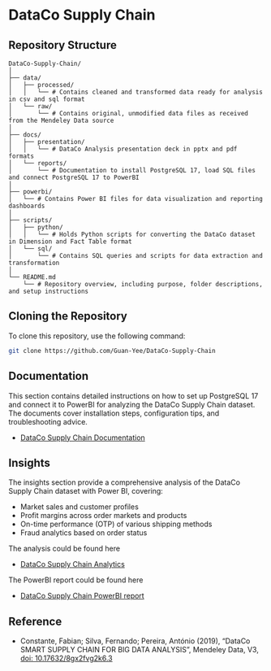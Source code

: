 # DataCo Supply Chain

## Repository Structure

```
DataCo-Supply-Chain/
│
├── data/
│   ├── processed/
│   │   └── # Contains cleaned and transformed data ready for analysis in csv and sql format
│   └── raw/
│       └── # Contains original, unmodified data files as received from the Mendeley Data source
│
├── docs/
│   ├── presentation/
│   │   └── # DataCo Analysis presentation deck in pptx and pdf formats
│   └── reports/
│       └── # Documentation to install PostgreSQL 17, load SQL files and connect PostgreSQL 17 to PowerBI
│
├── powerbi/
│   └── # Contains Power BI files for data visualization and reporting dashboards
│
├── scripts/
│   ├── python/
│   │   └── # Holds Python scripts for converting the DataCo dataset in Dimension and Fact Table format
│   └── sql/
│       └── # Contains SQL queries and scripts for data extraction and transformation
│
└── README.md
    └── # Repository overview, including purpose, folder descriptions, and setup instructions
```

## Cloning the Repository

To clone this repository, use the following command:

```sh
git clone https://github.com/Guan-Yee/DataCo-Supply-Chain
```

## Documentation

This section contains detailed instructions on how to set up PostgreSQL 17 and connect it to PowerBI for analyzing the DataCo Supply Chain dataset. The documents cover installation steps, configuration tips, and troubleshooting advice.
- [DataCo Supply Chain Documentation](https://github.com/Guan-Yee/DataCo-Supply-Chain/blob/main/docs/reports/Documentation.pdf)

## Insights

The insights section provide a comprehensive analysis of the DataCo Supply Chain dataset with Power BI, covering:
- Market sales and customer profiles
- Profit margins across order markets and products
- On-time performance (OTP) of various shipping methods
- Fraud analytics based on order status

The analysis could be found here
- [DataCo Supply Chain Analytics](https://github.com/Guan-Yee/DataCo-Supply-Chain/blob/main/docs/analysis/DataCo%20Supply%20Chain%20Analysis.pdf)

The PowerBI report could be found here
- [DataCo Supply Chain PowerBI report](https://github.com/Guan-Yee/DataCo-Supply-Chain/blob/main/powerbi/DataCo-Supply-Chain-Analysis.pbix)

## Reference

- Constante, Fabian; Silva, Fernando; Pereira, António (2019), “DataCo SMART SUPPLY CHAIN FOR BIG DATA ANALYSIS”, Mendeley Data, V3, [doi: 10.17632/8gx2fvg2k6.3](https://data.mendeley.com/datasets/8gx2fvg2k6/3)

